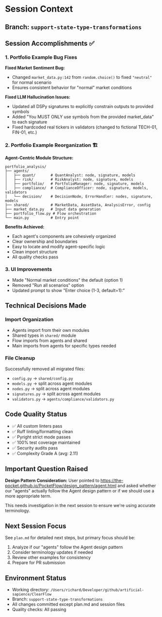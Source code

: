 # Session Context

## Branch: `support-state-type-transformations`

## Session Accomplishments ✅

### 1. Portfolio Example Bug Fixes
**Fixed Market Sentiment Bug:**
- Changed `market_data.py:142` from `random.choice()` to fixed `"neutral"` for normal scenario
- Ensures consistent behavior for "normal" market conditions

**Fixed LLM Hallucination Issues:**
- Updated all DSPy signatures to explicitly constrain outputs to provided symbols
- Added "You MUST ONLY use symbols from the provided market_data" to each signature
- Fixed hardcoded real tickers in validators (changed to fictional TECH-01, FIN-01, etc.)

### 2. Portfolio Example Reorganization 🏗️
**Agent-Centric Module Structure:**
```
portfolio_analysis/
├── agents/
│   ├── quant/       # QuantAnalyst: node, signature, models
│   ├── risk/        # RiskAnalyst: node, signature, models  
│   ├── portfolio/   # PortfolioManager: node, signature, models
│   ├── compliance/  # ComplianceOfficer: node, signature, models, validators
│   └── decision/    # DecisionNode, ErrorHandler: nodes, signature, models
├── shared/          # MarketData, AssetData, AnalysisError, config
├── market_data.py   # Input data generation
├── portfolio_flow.py # Flow orchestration
└── main.py          # Entry point
```

**Benefits Achieved:**
- Each agent's components are cohesively organized
- Clear ownership and boundaries
- Easy to locate and modify agent-specific logic
- Clean import structure
- All quality checks pass

### 3. UI Improvements
- Made "Normal market conditions" the default (option 1)
- Removed "Run all scenarios" option
- Updated prompt to show "Enter choice (1-3, default=1):"

## Technical Decisions Made

### Import Organization
- Agents import from their own modules
- Shared types in `shared/` module
- Flow imports from agents and shared
- Main imports from agents for specific types needed

### File Cleanup
Successfully removed all migrated files:
- `config.py` → `shared/config.py`
- `models.py` → split across agent modules
- `nodes.py` → split across agent modules
- `signatures.py` → split across agent modules
- `validators.py` → `agents/compliance/validators.py`

## Code Quality Status
- ✅ All custom linters pass
- ✅ Ruff linting/formatting clean
- ✅ Pyright strict mode passes
- ✅ 100% test coverage maintained
- ✅ Security audits pass
- ✅ Complexity Grade A (avg: 2.11)

## Important Question Raised

**Design Pattern Consideration:**
User pointed to https://the-pocket.github.io/PocketFlow/design_pattern/agent.html and asked whether our "agents" actually follow the Agent design pattern or if we should use a more appropriate term.

This needs investigation in the next session to ensure we're using accurate terminology.

## Next Session Focus

See `plan.md` for detailed next steps, but primary focus should be:
1. Analyze if our "agents" follow the Agent design pattern
2. Consider terminology updates if needed
3. Review other examples for consistency
4. Prepare for PR submission

## Environment Status
- Working directory: `/Users/richard/Developer/github/artificial-sapience/ClearFlow`
- Branch: `support-state-type-transformations`
- All changes committed except plan.md and session files
- Quality checks: All passing